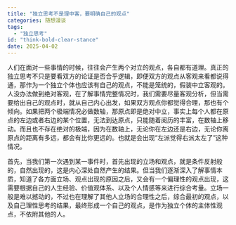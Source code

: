 ```yaml
---
title: "独立思考不是理中客，要明确自己的观点"
categories: 随想漫谈
tags:
  - "独立思考"
id: "think-bold-clear-stance"
date: 2025-04-02
---
```


人们在面对一些事情的时候，往往会产生两个对立的观点，各自都有道理。真正的独立思考不只是要看双方的论证是否合乎逻辑，即便双方的观点从客观来看都说得通，那作为一个独立个体也应该有自己的观点，不能是笼统的，假装中立客观的。人没办法做到绝对客观，在了解事情完整情况时，我们需要尽量客观分析，但当需要给出自己的观点时，就从自己内心出发，如果双方观点你都觉得合理，那也有个倾向。如果把两个极端情况必做数轴，那原点即是绝对中立，事实上每个人都在原点的左边或者右边的某个位置，无法到达原点，只能随着阅历的丰富，在数轴上移动。而且也不存在绝对的极端，因为在数轴上，无论你在左边还是右边，无论你离原点的距离有多远，都会有比你更远的。也就是会出现“左派觉得右派太左了”这种情况。

首先，当我们第一次遇到某一事件时，首先出现的立场和观点，就是条件反射般的，自然出现的，这是内心深处自然产生的结果。但当我们逐渐深入了解事情本质，知道了各方面立场、观点出现的原因之后，又会有一个偏理性的观点出现，这需要根据自己的人生经验、价值观体系、以及个人情感等来进行综合考量。立场一般是难以撼动的，不过也在理解了其他人立场的合理性之后，综合最初的观点，以及自己理性思考的结果，最终形成一个自己的观点，是作为独立个体的主体性观点，不依附其他的人。